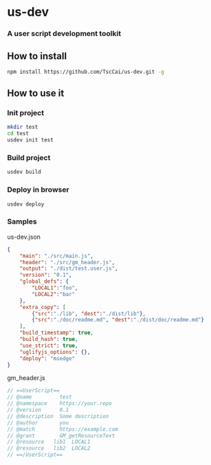 # us-dev
### A user script development toolkit

## How to install
```bash
npm install https://github.com/TscCai/us-dev.git -g

```

## How to use it
### Init project
```bash
mkdir test
cd test
usdev init test
```

### Build project
```bash
usdev build
```

### Deploy in browser
```bash
usdev deploy
```

### Samples
us-dev.json
```json
{
	"main": "./src/main.js",
	"header": "./src/gm_header.js",
	"output": "./dist/test.user.js",
	"version": "0.1",
	"global_defs": {
		"LOCAL1":"foo",
		"LOCAL2":"bar"
	},
	"extra_copy": [
        {"src":"./lib", "dest":"./dist/lib"},
        {"src":"./doc/readme.md", "dest":"./dist/doc/readme.md"}
    ],
	"build_timestamp": true,
	"build_hash": true,
	"use_strict": true,
	"uglifyjs_options": {},
	"deploy": "msedge"
}
```

gm_header.js
```js
// ==UserScript==
// @name         test
// @namespace    https://your.repo
// @version      0.1
// @description  Some description
// @author       you
// @match        https://example.com
// @grant        GM_getResourceText
// @resource   lib1  LOCAL1
// @resource   lib2  LOCAL2
// ==/UserScript==
```


